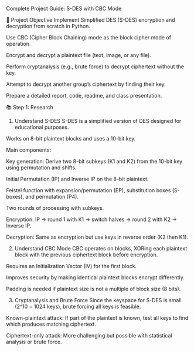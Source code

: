 Complete Project Guide: S-DES with CBC Mode

🔐 Project Objective
Implement Simplified DES (S-DES) encryption and decryption from scratch in Python.

Use CBC (Cipher Block Chaining) mode as the block cipher mode of operation.

Encrypt and decrypt a plaintext file (text, image, or any file).

Perform cryptanalysis (e.g., brute force) to decrypt ciphertext without the key.

Attempt to decrypt another group’s ciphertext by finding their key.

Prepare a detailed report, code, readme, and class presentation.

📚 Step 1: Research
1. Understand S-DES
S-DES is a simplified version of DES designed for educational purposes.

Works on 8-bit plaintext blocks and uses a 10-bit key.

Main components:

Key generation: Derive two 8-bit subkeys (K1 and K2) from the 10-bit key using permutation and shifts.

Initial Permutation (IP) and Inverse IP on the 8-bit plaintext.

Feistel function with expansion/permutation (EP), substitution boxes (S-boxes), and permutation (P4).

Two rounds of processing with subkeys.

Encryption: IP → round 1 with K1 → switch halves → round 2 with K2 → Inverse IP.

Decryption: Same as encryption but use keys in reverse order (K2 then K1).

2. Understand CBC Mode
CBC operates on blocks, XORing each plaintext block with the previous ciphertext block before encryption.

Requires an Initialization Vector (IV) for the first block.

Improves security by making identical plaintext blocks encrypt differently.

Padding is needed if plaintext size is not a multiple of block size (8 bits).

3. Cryptanalysis and Brute Force
Since the keyspace for S-DES is small (2^10 = 1024 keys), brute forcing all keys is feasible.

Known-plaintext attack: If part of the plaintext is known, test all keys to find which produces matching ciphertext.

Ciphertext-only attack: More challenging but possible with statistical analysis or brute force.